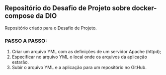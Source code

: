 ## Repositório do Desafio de Projeto sobre docker-compose da DIO
Repositório criado para o Desafio de Projeto.

### PASSO A PASSO:

1. Criar um arquivo YML com as definições de um servidor Apache (httpd); 
2. Especificar no arquivo YML o local onde os arquivos da aplicação estarão.
3. Subir o arquivo YML e a aplicação para um repositório no GitHub. 
